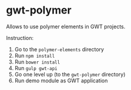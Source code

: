 # gwt-polymer
Allows to use polymer elements in GWT projects.

Instruction:

1.  Go to the `polymer-elements` directory
2.  Run `npm install`
3.  Run `bower install`
4.  Run `gulp gwt-api`
5.  Go one level up (to the `gwt-polymer` directory)
6.  Run demo module as GWT application

